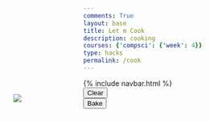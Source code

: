 ```yaml
---
comments: True
layout: base
title: Let m Cook
description: cooking
courses: {'compsci': {'week': 4}}
type: hacks
permalink: /cook
---
```

<link rel="stylesheet" href="/cpt-frontend/LMC/JS/SCSS/cook.css">
<div id="point-container">
    <img src="/cpt-frontend/images/star.png" id=star>
    <div id="points" style="display: flex; justify-content: center; align-items: center;"></div>
</div>
{% include navbar.html %}
<div id="clear">
    <button onclick="window.location.reload()">Clear</button>
</div>
<div class="pan">
    <div class="insidePan">
        <div id="drop-zone-UL"></div>
        <div id="drop-zone-UR"></div>
        <div id="drop-zone-BR"></div>
        <div id="drop-zone-BL"></div> 
    </div>
</div>

<div id="bake">
    <button onclick="bake()">Bake</button>
</div>
<style>
    #points
    {
        width: 150px;
        height: 35px;
        margin-left: 20px;
        margin-top: 7px;
        background-color: rgba(255, 255, 255, 0.5);
        border-radius: 10px;
        text-align: center;
        font-family: 'Lobster', cursive;
        color: yellow;
        font-size: 30px;
    }
    #point-container
    {
        position: absolute;
        left: 55px;
        margin-top: 30px;
        width: 50px;
        height: 50px;
    }
    #star {
        position: absolute;
        object-fit: contain;
        right: 0;
        z-index: 99; /* Ensure the star image is above other elements */
    }
<!--  -->
    .listIngredients-container .cell {
            position: relative;
            width: 200px;
            height: 100px;
            margin: 0 5px; /* Add margin between cells */
        }
    .listIngredients-container {
            overflow-y: auto;
            display: flex;
            justify-content: center;
        }
<!--  -->
        .listIngredients-container div {
            display: flex;
            justify-content: center;
            align-items: center;
        }
<!--  -->
        .listIngredients-container img {
            max-width: 100%;
            max-height: 100%;
            position: absolute;
            top: 50%;
            left: 50%;
            transform: translate(-50%, -50%);
        }
</style>
<div class="listIngredients-container">

</div>
<script>
    const pointsContainer = document.getElementById("points");
    const points = 0;
    const cellWidth = 200;
    const cellHeight = 100;
    const numCells = 43;
    var currentPoints = 0;
    var lenIngredients = 0;
    var ownedItems = [];
    var counter = 0;
<!--  -->
    const url = "https://lmc.stu.nighthawkcodingsociety.com/api/users/";
    const options = {
    method: 'GET',
    mode: 'cors',
    cache: 'default',
    credentials: 'include',
    headers: {
        'Content-Type': 'application/json',
    },
    };
    //
function fetchData() {
    const url = "https://lmc.stu.nighthawkcodingsociety.com/api/users/";
    const options = {
        method: 'GET',
        mode: 'cors',
        cache: 'default',
        credentials: 'include',
        headers: {
            'Content-Type': 'application/json',
        },
    };
<!--  -->
    fetch(url, options)
        .then(response => {
            if (!response.ok) {
                throw new Error('Network response was not ok');
            }
            return response.json();
        })
        .then(data => {
            // console.log('asdf')
            let currentItems = '';
            currentPoints = 0; // Initialize currentPoints
            for (const row of data) {
                if (row.uid == localStorage.getItem('uid')) {
                    currentItems = row.items;
                    ownedItems = JSON.parse(currentItems);
                    // console.log(ownedItems);
                    currentPoints = parseInt(row.points);
                    pointsContainer.innerHTML = currentPoints;
                    // console.log(currentItems);
                    // console.log(ownedItems);
                    lenIngredients = JSON.parse(currentItems).length;
                }
                // localStorage.setItem('ownedItems', ownedItems);
            localStorage.setItem('ownedItems', JSON.stringify(ownedItems));
            }
            // Handle currentItems and currentPoints as needed
        })
        .catch(error => {
            console.error('Error fetching data:', error);
        });
        // console.log(ownedItems)
    }
<!--  -->
    // Call the fetchData function immediately and then every 5 seconds
    fetchData(); // Call immediately
    setInterval(fetchData, 5000); // Call every 5 seconds (5000 milliseconds)
                ownedItems = JSON.parse(localStorage.getItem('ownedItems'));
    console.log(ownedItems)
    lenIngredients = ownedItems.length
    // console.log(ownedItems)
    console.log(lenIngredients)
    const images = []
            for (let j = 0; j < lenIngredients; j++){
                console.log(ownedItems[j]);
                images.push('/cpt-frontend/images/' + ownedItems[j] + '.png')
            }
    console.log(images)
    for (let i = 0; i < numCells; i++) {
        const newCell = document.createElement("div");  
        newCell.id = `cell${i}`;
        newCell.style.position = 'absolute';
        newCell.style.width = `${cellWidth}px`;
        newCell.style.height = `${cellHeight}px`;
//
        if (i % 2 === 0) {
            newCell.style.left = 0;
            newCell.style.marginTop = `${i * cellHeight}px`;
        } else {
            newCell.style.left = `${cellWidth}px`;
            newCell.style.marginTop = `${(i - 1) * cellHeight}px`;
        }
    //
        const ingredientsContainer = document.querySelector(".listIngredients-container");
        ingredientsContainer.appendChild(newCell);
    //
            if (i % 2 === 0) {
                const image = document.createElement("img");
                image.src = images[counter];
                image.draggable = true;
                image.style.objectFit = 'contain';
                image.id = ownedItems[counter];
                if(image.id != 'undefined')
                {
                    newCell.appendChild(image);
                }
            } else {
                const textContainer = document.createElement("div");
                textContainer.className = "text-container";
                textContainer.style.color = "white";
                textContainer.style.fontSize = "20px";
                newCell.appendChild(textContainer);
//
                if(`${ownedItems[counter]}` != 'undefined')
                {
                    textContainer.innerHTML = `${ownedItems[counter]}`;
                }
                counter++;
            }
}
//
    function bake() {
        var containerUR = document.getElementById("drop-zone-UR");
        var containerUL = document.getElementById("drop-zone-UL");
        var containerBL = document.getElementById("drop-zone-BL");
        var containerBR = document.getElementById("drop-zone-BR");
        const ingredientsPan = [];
        // Loop through the children of each container
        for (let i = 0; i < containerUR.children.length; i++) {
            ingredientsPan.push(containerUR.children[i].getAttribute('id'));
        }
        for (let i = 0; i < containerUL.children.length; i++) {
            ingredientsPan.push(containerUL.children[i].getAttribute('id'));
        }
        for (let i = 0; i < containerBL.children.length; i++) {
            ingredientsPan.push(containerBL.children[i].getAttribute('id'));
        }
        for (let i = 0; i < containerBR.children.length; i++) {
            ingredientsPan.push(containerBR.children[i].getAttribute('id'));
        }
        console.log(ingredientsPan);
        const url = "https://lmc.stu.nighthawkcodingsociety.com/api/baking/";
        const options = {
            method: 'GET', // *GET, POST, PUT, DELETE, etc.
            mode: 'cors', // no-cors, *cors, same-origin
            cache: 'default', // *default, no-cache, reload, force-cache, only-if-cached
            credentials: 'include', // include, same-origin, omit
            headers: {
                'Content-Type': 'application/json',
            },
        };
         // in future, implement logic in order to have wowingredients be the list of ingredients created when button on sandbox pressed
        ingredientsPan.sort();
        console.log(ingredientsPan);
        // prepare HTML result container for new output
        // const resultContainer = document.getElementById("result");
        // fetch the API
        fetch(url, options)
            // response is a RESTful "promise" on any successful fetc
            // valid response will contain JSON data
            .then(response => {
            response.json().then(data => {
                // console.log(wowingredients);
                let x = false;
                for (const row of data) {
                    if (JSON.parse(row.recpie).toString() == ingredientsPan.toString()){
                        localStorage.setItem("bakedgood", row.name);
                        console.log(row.name);
                        localStorage.setItem("points", parseInt(row.points));
                        x = true;
                        window.location.href = "{{site.baseurl}}/bakesuccess";
                    }
                    }
                if(!x)
                {
                    console.log('failure');
                }
                })
            })
        //
}

</script>

<script src="/cpt-frontend/LMC/JS/dragFood.js"></script>
